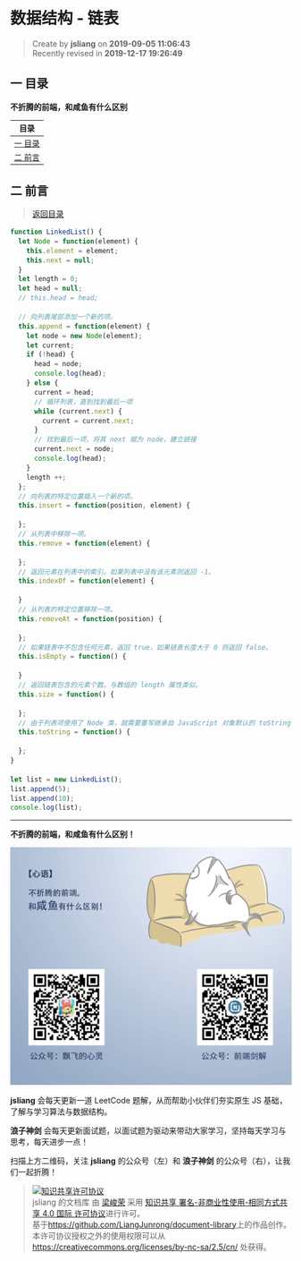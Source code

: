 数据结构 - 链表
===

> Create by **jsliang** on **2019-09-05 11:06:43**  
> Recently revised in **2019-12-17 19:26:49**

## <a name="chapter-one" id="chapter-one"></a>一 目录

**不折腾的前端，和咸鱼有什么区别**

| 目录 |
| --- | 
| [一 目录](#chapter-one) | 
| <a name="catalog-chapter-two" id="catalog-chapter-two"></a>[二 前言](#chapter-two) |

## <a name="chapter-two" id="chapter-two"></a>二 前言

> [返回目录](#chapter-one)

```js
function LinkedList() {
  let Node = function(element) {
    this.element = element;
    this.next = null;
  }
  let length = 0;
  let head = null;
  // this.head = head;

  // 向列表尾部添加一个新的项。
  this.append = function(element) {
    let node = new Node(element);
    let current;
    if (!head) {
      head = node;
      console.log(head);
    } else {
      current = head;
      // 循环列表，直到找到最后一项
      while (current.next) {
        current = current.next;
      }
      // 找到最后一项，将其 next 赋为 node，建立链接
      current.next = node;
      console.log(head);
    }
    length ++;
  };
  // 向列表的特定位置插入一个新的项。
  this.insert = function(position, element) {

  };
  // 从列表中移除一项。
  this.remove = function(element) {

  };
  // 返回元素在列表中的索引。如果列表中没有该元素则返回 -1。
  this.indexOf = function(element) {

  }
  // 从列表的特定位置移除一项。
  this.removeAt = function(position) {

  };
  // 如果链表中不包含任何元素，返回 true，如果链表长度大于 0 则返回 false。
  this.isEmpty = function() {

  }
  // 返回链表包含的元素个数。与数组的 length 属性类似。
  this.size = function() {

  };
  // 由于列表项使用了 Node 类，就需要重写继承自 JavaScript 对象默认的 toString 方法，让其只输出元素的值。
  this.toString = function() {

  };
}

let list = new LinkedList();
list.append(5);
list.append(10);
console.log(list);
```

---

**不折腾的前端，和咸鱼有什么区别！**

![图](../../../public-repertory/img/z-index-small.png)

**jsliang** 会每天更新一道 LeetCode 题解，从而帮助小伙伴们夯实原生 JS 基础，了解与学习算法与数据结构。

**浪子神剑** 会每天更新面试题，以面试题为驱动来带动大家学习，坚持每天学习与思考，每天进步一点！

扫描上方二维码，关注 **jsliang** 的公众号（左）和 **浪子神剑** 的公众号（右），让我们一起折腾！

> <a rel="license" href="http://creativecommons.org/licenses/by-nc-sa/4.0/"><img alt="知识共享许可协议" style="border-width:0" src="https://i.creativecommons.org/l/by-nc-sa/4.0/88x31.png" /></a><br /><span xmlns:dct="http://purl.org/dc/terms/" property="dct:title">jsliang 的文档库</span> 由 <a xmlns:cc="http://creativecommons.org/ns#" href="https://github.com/LiangJunrong/document-library" property="cc:attributionName" rel="cc:attributionURL">梁峻荣</a> 采用 <a rel="license" href="http://creativecommons.org/licenses/by-nc-sa/4.0/">知识共享 署名-非商业性使用-相同方式共享 4.0 国际 许可协议</a>进行许可。<br />基于<a xmlns:dct="http://purl.org/dc/terms/" href="https://github.com/LiangJunrong/document-library" rel="dct:source">https://github.com/LiangJunrong/document-library</a>上的作品创作。<br />本许可协议授权之外的使用权限可以从 <a xmlns:cc="http://creativecommons.org/ns#" href="https://creativecommons.org/licenses/by-nc-sa/2.5/cn/" rel="cc:morePermissions">https://creativecommons.org/licenses/by-nc-sa/2.5/cn/</a> 处获得。